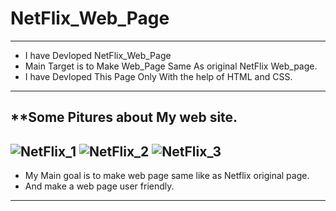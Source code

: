 # **NetFlix_Web_Page**
---
* I have Devloped NetFlix_Web_Page
* Main Target is to Make Web_Page Same As original NetFlix Web_page.
* I have Devloped This Page Only With the help of HTML and CSS.
 ----
 **Some Pitures about My web site.
 ----
 ![NetFlix_1](https://user-images.githubusercontent.com/96167336/180128088-a67ab3c0-6e4e-49a5-b31c-b03f900f99f6.PNG)
![NetFlix_2](https://user-images.githubusercontent.com/96167336/180128096-e44065e4-b166-4a55-8198-10ba48f80889.PNG)
![NetFlix_3](https://user-images.githubusercontent.com/96167336/180128099-5b82daa7-5fb6-418c-90d1-60973ee07dd2.PNG)
-----
* My Main goal is to make web page same like as Netflix original page.
* And make a web page user friendly.
----
